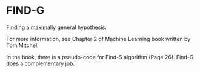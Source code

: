 # FIND-G

Finding a maximally general hypothesis.

For more information, see Chapter 2 of Machine Learning book written by Tom Mitchel.

In the book, there is a pseudo-code for Find-S algorithm (Page 26).
Find-G does a complementary job.
